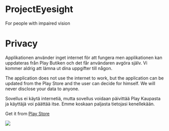 # ProjectEyesight
For people with impaired vision


# Privacy
Applikationen använder inget internet för att fungera men applikationen kan uppdateras från Play Butiken och det får användaren avgöra själv. Vi kommer aldrig att lämna ut dina uppgifter till någon.

The application does not use the internet to work, but the application can be updated from the Play Store and the user can decide for himself. We will never disclose your data to anyone.

Sovellus ei käytä internetiä, mutta sovellus voidaan päivittää Play Kaupasta ja käyttäjä voi päättää itse. Emme koskaan paljasta tietojasi kenellekään.  
  
Get it from [Play Store](https://play.google.com/store/apps/details?id=org.kuzeyron.eyesight)  
  
<img src="https://github.com/kuzeyron/ProjectEyesight/blob/main/screenshots/feature.png" />
